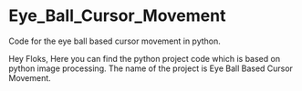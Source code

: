 # Eye_Ball_Cursor_Movement
Code for the eye ball based cursor movement in python.


Hey Floks, 
  Here you can find the python project code which is based on python image processing.
  The name of the project is Eye Ball Based Cursor Movement.
